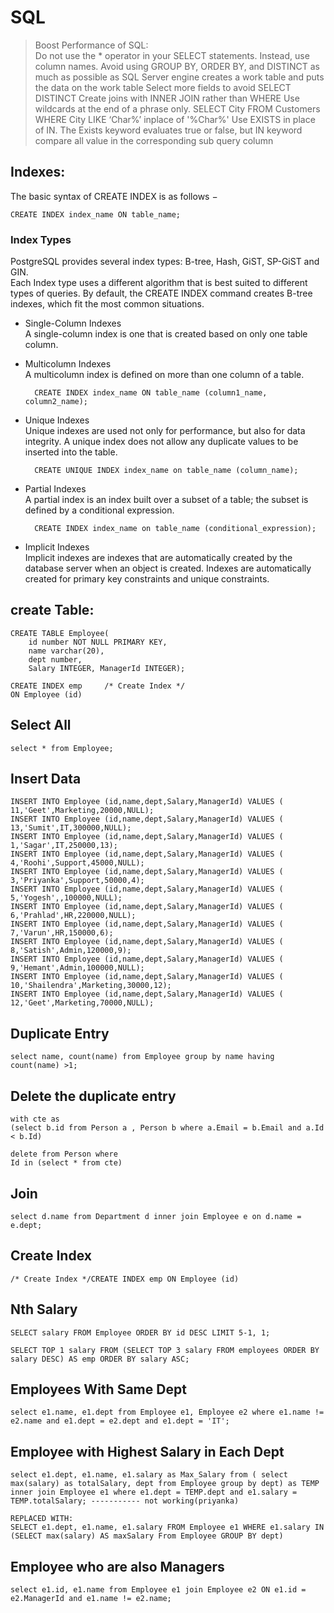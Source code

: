 # SQL

> Boost Performance of SQL:  
	Do not use the *  operator in your SELECT statements. Instead, use column names.
	Avoid using GROUP BY, ORDER BY, and DISTINCT as much as possible as  SQL Server engine creates a work table and puts the data on the work table
	Select more fields to avoid SELECT DISTINCT
	Create joins with INNER JOIN rather than WHERE
	Use wildcards at the end of a phrase only. SELECT City FROM Customers WHERE City LIKE ‘Char%’ inplace of '%Char%'
	Use EXISTS in place of IN. The Exists keyword evaluates true or false, but IN keyword compare all value in the corresponding sub query column


## Indexes:

The basic syntax of CREATE INDEX is as follows −

	CREATE INDEX index_name ON table_name;


  ### Index Types
PostgreSQL provides several index types: B-tree, Hash, GiST, SP-GiST and GIN.   
Each Index type uses a different algorithm that is best suited to different types of queries. By default, the CREATE INDEX command creates B-tree indexes, which fit the most common situations.

- Single-Column Indexes    
A single-column index is one that is created based on only one table column.

- Multicolumn Indexes  
A multicolumn index is defined on more than one column of a table. 
  
		CREATE INDEX index_name ON table_name (column1_name, column2_name);
- Unique Indexes  
Unique indexes are used not only for performance, but also for data integrity. A unique index does not allow any duplicate values to be inserted into the table.

		CREATE UNIQUE INDEX index_name on table_name (column_name);

- Partial Indexes  
A partial index is an index built over a subset of a table; the subset is defined by a conditional expression.

  		CREATE INDEX index_name on table_name (conditional_expression);
- Implicit Indexes  
Implicit indexes are indexes that are automatically created by the database server when an object is created. Indexes are automatically created for primary key constraints and unique constraints.
	

## create Table:

    CREATE TABLE Employee(
        id number NOT NULL PRIMARY KEY,
        name varchar(20),
        dept number,
        Salary INTEGER, ManagerId INTEGER);

    CREATE INDEX emp 	 /* Create Index */
    ON Employee (id)

## Select All

    select * from Employee;

## Insert Data

    INSERT INTO Employee (id,name,dept,Salary,ManagerId) VALUES ( 11,'Geet',Marketing,20000,NULL);  
    INSERT INTO Employee (id,name,dept,Salary,ManagerId) VALUES ( 13,'Sumit',IT,300000,NULL);  
    INSERT INTO Employee (id,name,dept,Salary,ManagerId) VALUES ( 1,'Sagar',IT,250000,13);  
    INSERT INTO Employee (id,name,dept,Salary,ManagerId) VALUES ( 4,'Roohi',Support,45000,NULL);  
    INSERT INTO Employee (id,name,dept,Salary,ManagerId) VALUES ( 3,'Priyanka',Support,50000,4);  
    INSERT INTO Employee (id,name,dept,Salary,ManagerId) VALUES ( 5,'Yogesh',,100000,NULL);  
    INSERT INTO Employee (id,name,dept,Salary,ManagerId) VALUES ( 6,'Prahlad',HR,220000,NULL);  
    INSERT INTO Employee (id,name,dept,Salary,ManagerId) VALUES ( 7,'Varun',HR,150000,6);  
    INSERT INTO Employee (id,name,dept,Salary,ManagerId) VALUES ( 8,'Satish',Admin,120000,9);    
    INSERT INTO Employee (id,name,dept,Salary,ManagerId) VALUES ( 9,'Hemant',Admin,100000,NULL);  
    INSERT INTO Employee (id,name,dept,Salary,ManagerId) VALUES ( 10,'Shailendra',Marketing,30000,12);  
    INSERT INTO Employee (id,name,dept,Salary,ManagerId) VALUES ( 12,'Geet',Marketing,70000,NULL);


## Duplicate Entry

    select name, count(name) from Employee group by name having count(name) >1;
    
## Delete the duplicate entry

    with cte as
    (select b.id from Person a , Person b where a.Email = b.Email and a.Id < b.Id)

    delete from Person where
    Id in (select * from cte)

## Join

    select d.name from Department d inner join Employee e on d.name = e.dept; 

## Create Index

    /* Create Index */CREATE INDEX emp ON Employee (id)

## Nth Salary

    SELECT salary FROM Employee ORDER BY id DESC LIMIT 5-1, 1;
    
    SELECT TOP 1 salary FROM (SELECT TOP 3 salary FROM employees ORDER BY salary DESC) AS emp ORDER BY salary ASC;

## Employees With Same Dept

    select e1.name, e1.dept from Employee e1, Employee e2 where e1.name != e2.name and e1.dept = e2.dept and e1.dept = 'IT';

## Employee with Highest Salary in Each Dept

    select e1.dept, e1.name, e1.salary as Max_Salary from ( select max(salary) as totalSalary, dept from Employee group by dept) as TEMP inner join Employee e1 where e1.dept = TEMP.dept and e1.salary = TEMP.totalSalary; ----------- not working(priyanka)
    
    REPLACED WITH:
    SELECT e1.dept, e1.name, e1.salary FROM Employee e1 WHERE e1.salary IN (SELECT max(salary) AS maxSalary From Employee GROUP BY dept)

## Employee who are also Managers

    select e1.id, e1.name from Employee e1 join Employee e2 ON e1.id = e2.ManagerId and e1.name != e2.name;

